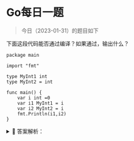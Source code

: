 # Go每日一题

> 今日（2023-01-31）的题目如下

下面这段代码能否通过编译？如果通过，输出什么？

```golang
package main

import "fmt"

type MyInt1 int
type MyInt2 = int

func main() {
	var i int =0
	var i1 MyInt1 = i 
	var i2 MyInt2 = i
	fmt.Println(i1,i2)
}
```

<details>
<summary style="cursor: pointer">🔑 答案解析：</summary>
<div>

参考答案：编译不通过，cannot use i (type int) as type MyInt1 in assignment

参考解析：这道题考的是类型别名与类型定义的区别。

第 5 行代码是基于类型 int 创建了新类型 MyInt1，第 6 行代码是创建了 int 的类型别名 MyInt2，注意类型别名的定义时 = 。所以，第 10 行代码相当于是将 int 类型的变量赋值给 MyInt1 类型的变量，Go 是强类型语言，编译当然不通过；而 MyInt2 只是 int 的别名，本质上还是 int，可以赋值。

第 10 行代码的赋值可以使用强制类型转化 var i1 MyInt1 = MyInt1(i)。

### VSCode报异常

```golang
var i int
cannot use i (variable of type int) as MyInt1 value in variable declarationcompilerIncompatibleAssign
```



</div>
</details>